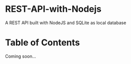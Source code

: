 # REST-API-with-Nodejs
A REST API built with NodeJS and SQLite as local database

# Table of Contents
Coming soon...
